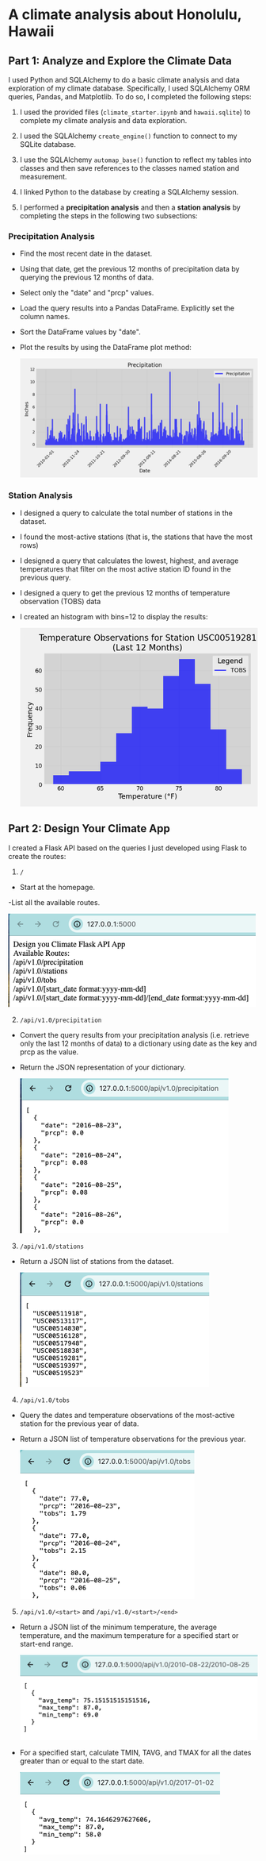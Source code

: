 # A climate analysis about  Honolulu, Hawaii

## Part 1: Analyze and Explore the Climate Data

I used Python and SQLAlchemy to do a basic climate analysis and data exploration of my climate database. Specifically, I used SQLAlchemy ORM queries, Pandas, and Matplotlib. To do so, I completed the following steps:

1. I used the provided files (`climate_starter.ipynb` and `hawaii.sqlite`) to complete my climate analysis and data exploration.

2. I used the SQLAlchemy `create_engine()` function to connect to my SQLite database.

3. I use the SQLAlchemy `automap_base()` function to reflect my tables into classes and then save references to the classes named station and measurement.

4. I linked Python to the database by creating a SQLAlchemy session.

5. I performed a **precipitation analysis** and then a **station analysis** by completing the steps in the following two subsections:

### Precipitation Analysis

- Find the most recent date in the dataset.

- Using that date, get the previous 12 months of precipitation data by querying the previous 12 months of data.

- Select only the "date" and "prcp" values.

- Load the query results into a Pandas DataFrame. Explicitly set the column names.

- Sort the DataFrame values by "date".

- Plot the results by using the DataFrame plot method:

  ![line_plot](https://github.com/Amarilli/sqlalchemy-challenge/blob/main/Resources/precipitation.png)

### Station Analysis

- I designed a query to calculate the total number of stations in the dataset.

- I found the most-active stations (that is, the stations that have the most rows)

- I designed a query that calculates the lowest, highest, and average temperatures that filter on the most active station ID found in the previous query.

- I designed a query to get the previous 12 months of temperature observation (TOBS) data 

- I created an histogram with bins=12 to display the results:

  ![histogram](https://github.com/Amarilli/sqlalchemy-challenge/blob/main/Resources/tobs.png)

## Part 2: Design Your Climate App

I created a Flask API based on the queries I just developed using Flask to create the routes:

1. `/`

- Start at the homepage.

-List all the available routes.

![routes](https://github.com/Amarilli/sqlalchemy-challenge/blob/main/Resources/routes.png)

2. `/api/v1.0/precipitation`

- Convert the query results from your precipitation analysis (i.e. retrieve only the last 12 months of data) to a dictionary using date as the key and prcp as the value.

- Return the JSON representation of your dictionary.

  ![precipitations](https://github.com/Amarilli/sqlalchemy-challenge/blob/main/Resources/precipitations.png)

3. `/api/v1.0/stations`

 - Return a JSON list of stations from the dataset.

   ![stations](https://github.com/Amarilli/sqlalchemy-challenge/blob/main/Resources/stations.png)
   
4. `/api/v1.0/tobs`

- Query the dates and temperature observations of the most-active station for the previous year of data.

- Return a JSON list of temperature observations for the previous year.

  ![tobs_api](https://github.com/Amarilli/sqlalchemy-challenge/blob/main/Resources/tobs_api.png)

5. `/api/v1.0/<start>` and `/api/v1.0/<start>/<end>`

- Return a JSON list of the minimum temperature, the average temperature, and the maximum temperature for a specified start or start-end range.

  ![start and end](https://github.com/Amarilli/sqlalchemy-challenge/blob/main/Resources/start_end_date.png)
 

- For a specified start, calculate TMIN, TAVG, and TMAX for all the dates greater than or equal to the start date.

  ![start](https://github.com/Amarilli/sqlalchemy-challenge/blob/main/Resources/start_date.png)

